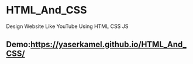 # HTML_And_CSS
Design Website Like YouTube Using HTML CSS JS

## Demo:https://yaserkamel.github.io/HTML_And_CSS/
